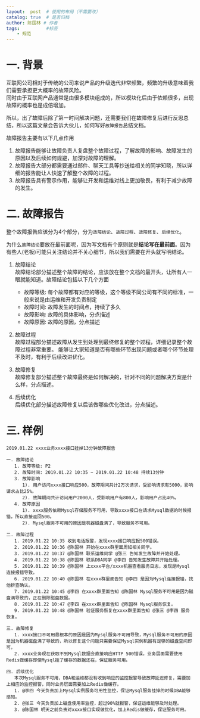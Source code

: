 ```yaml
---
layout:  post  # 使用的布局（不需要改）
catalog: true  # 是否归档
author: 陈国林 # 作者
tags:          #标签
    - 规范
---
```


# 一. 背景
互联网公司相对于传统的公司来说产品的升级迭代非常频繁，频繁的升级意味着我们需要承担更大概率的故障风险。  
同时由于互联网产品通常是由很多模块组成的，所以模块化后由于依赖很多，出现故障的概率也是成倍增加。  

所以，出了故障后除了第一时间解决问题，还需要我们在故障修复后进行反思总结，所以这篇文章会告诉大伙儿，如何写好`故障报告`总结文档。

故障报告主要有以下几点作用
1. 故障报告能够让故障负责人复盘整个故障过程，了解故障的影响、故障发生的原因以及后续如何规避，加深对故障的理解。
2. 故障报告大部分都需要通过邮件、聊天工具等抄送给相关的同学知晓，所以详细的报告能让人快速了解整个故障的过程。
3. 故障报告具有警示作用，能够让开发和运维对线上更加敬畏，有利于减少故障的发生。

# 二. 故障报告
整个故障报告应该分为4个部分，分为`故障结论`、`故障过程`、`故障修复`、`后续优化`。

为什么`故障结论`要放在最前面呢，因为写文档有个原则就是**结论写在最前面**。因为有些人(老板)可能只关注结论并不关心细节，所以我们需要在开头就写明结论。

1. 故障结论   
   故障结论部分描述整个故障的结论，应该放在整个文档的最开头，让所有人一眼就能知道。故障结论包括以下几个方面  
    * 故障等级: 每个故障都有对应的等级，这个等级不同公司有不同的标准，一般来说是由运维和开发负责制定
    * 故障时间: 故障发生的时间点，持续了多久
    * 故障影响: 故障的具体影响，分点描述
    * 故障原因: 故障的原因，分点描述
  
2. 故障过程  
   故障过程部分描述故障从发生到处理到最终修复的整个过程，详细记录整个故障过程非常重要。
   能够让大家知道是否有哪些环节出现问题或者哪个环节处理不及时，有利于后续改进优化。

3. 故障修复  
   故障修复部分描述整个故障最终是如何解决的，针对不同的问题解决方案是什么样，分点描述。

4. 后续优化  
   后续优化部分描述故障修复以后该做哪些优化改进，分点描述。
  
# 三. 样例
```
2019.01.22 xxxx业务xxxx接口挂掉13分钟故障报告

一. 故障结论
   1. 故障等级: P2
   2. 故障时间: 2019.01.22 10:35 ~ 2019.01.22 10:48 持续13分钟
   3. 故障影响
      1). 用户访问xxxx接口响应500，故障期间共计2万次请求，受影响请求有5000，影响请求占比25%。
      2). 故障期间共计访问用户2000人，受影响用户有800人，影响用户占比40%。
   4. 故障原因
      1). xxxx服务依赖Mysql存储服务不可用，导致xxxx接口在请求Mysql数据的时候报错，所以直接返回500。
      2). Mysql服务不可用的原因是机器磁盘满了，导致服务不可用。

二. 故障过程
   1. 2019.01.22 10:35 收到电话报警，发现xxxx接口响应报500错误。
   2. 2019.01.22 10:36 @陈国林 开始在xxxx群里面周知相关同学。
   3. 2019.01.22 10:37 @陈国林 联系运维同学 @张三 告知发生故障并开始处理。
   4. 2019.01.22 10:38 @陈国林 联系DBA同学 @李四 告知发生故障并开始处理。
   5. 2019.01.22 10:39 @陈国林 上xxxx平台/xxxx机器查看服务日志，发现是Mysql连接报错导致。
   6. 2019.01.22 10:40 @陈国林 在xxxx群里面告知 @李四 是因为Mysql连接报错，找他排查确认。
   7. 2019.01.22 10:45 @李四 在xxxx群里面告知 @陈国林 Mysql服务不可用是因为磁盘满导致的，正在删除磁盘数据。
   8. 2019.01.22 10:47 @李四 在xxxx群里面告知 @陈国林 Mysql服务恢复。
   9. 2019.01.22 10:48 @陈国林 验证服务恢复在xxxx群里面告知 @张三 @李四 服务恢复。

三. 故障修复
   1. xxxx接口不可用最根本的原因是因为Mysql服务不可用导致，Mysql服务不可用的原因是因为机器磁盘满了导致的，所以修复这个问题只需要保证Mysql实例机器有足够的磁盘空间即可。
   2. xxxx业务现在获取不到Mysql数据会直接响应HTTP 500错误，业务层面需要使用Redis做缓存即使Mysql挂了缓存的数据还在，保证服务可用。

四. 后续优化
   本次Mysql服务不可用，DBA和运维都没有收到响应的监控报警导致故障延迟修复，需要加上相应的监控报警，同时业务层面需要加上Redis做缓存。
   1. @李四 今天负责加上Mysql实例服务可用性监控，保证Mysql服务挂掉的时候DBA能够感知。
   2. @张三 今天负责加上磁盘使用率监控，超过90%就报警，保证运维能够及时处理。
   3. @陈国林 明天之前负责对xxxx接口实现做优化，加上Redis做缓存，保证服务可用。
```


